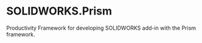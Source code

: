 # SOLIDWORKS.Prism
Productivity Framework for developing SOLIDWORKS add-in with the Prism framework.
